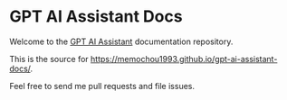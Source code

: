 # GPT AI Assistant Docs

Welcome to the [GPT AI Assistant](https://github.com/memochou1993/gpt-ai-assistant-docs) documentation repository.

This is the source for <https://memochou1993.github.io/gpt-ai-assistant-docs/>.

Feel free to send me pull requests and file issues.
